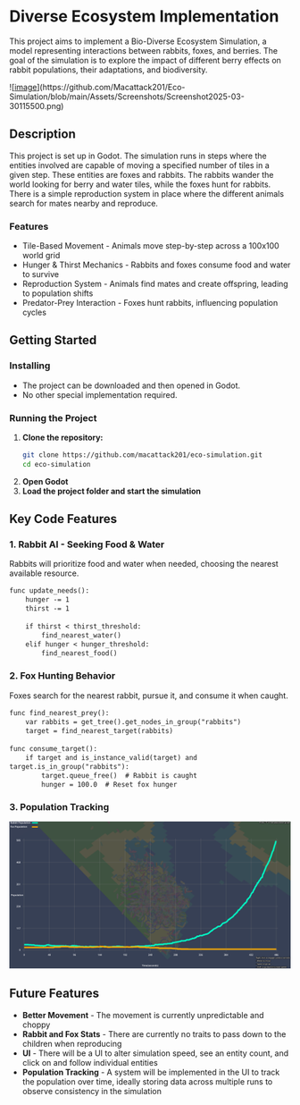 # Diverse Ecosystem Implementation
 This project aims to implement a Bio-Diverse Ecosystem Simulation, a model representing interactions between rabbits, foxes, and berries. The goal of the simulation is to explore the impact of different berry effects on rabbit populations, their adaptations, and biodiversity.
 
 ![[image]("https://github.com/Macattack201/Eco-Simulation/Assets/Screenshots/Screenshot2025-03-30115500.png")](https://github.com/Macattack201/Eco-Simulation/blob/main/Assets/Screenshots/Screenshot2025-03-30115500.png)
 
 ## Description
 
 This project is set up in Godot. The simulation runs in steps where the entities involved are capable of moving a specified number of tiles in a given step. These entities are foxes and rabbits. The rabbits wander the world looking for berry and water tiles, while the foxes hunt for rabbits. There is a simple reproduction system in place where the different animals search for mates nearby and reproduce.
 
 ### Features
 
 * Tile-Based Movement - Animals move step-by-step across a 100x100 world grid
 * Hunger & Thirst Mechanics - Rabbits and foxes consume food and water to survive
 * Reproduction System - Animals find mates and create offspring, leading to population shifts
 * Predator-Prey Interaction - Foxes hunt rabbits, influencing population cycles
 
 ## Getting Started
 
 ### Installing
 
 * The project can be downloaded and then opened in Godot.
 * No other special implementation required.
 
 ### Running the Project
 
 1. **Clone the repository:**
    ```sh
    git clone https://github.com/macattack201/eco-simulation.git
    cd eco-simulation
    ```
 2. **Open Godot**
 3. **Load the project folder and start the simulation**
 
 ## Key Code Features
 
 ### 1. Rabbit AI - Seeking Food & Water
 Rabbits will prioritize food and water when needed, choosing the nearest available resource.
 
 ```gdscript
 func update_needs():
     hunger -= 1
     thirst -= 1
     
     if thirst < thirst_threshold:
         find_nearest_water()
     elif hunger < hunger_threshold:
         find_nearest_food()
 ```
 
 ### 2. Fox Hunting Behavior
 Foxes search for the nearest rabbit, pursue it, and consume it when caught.
 
 ```gdscript
 func find_nearest_prey():
     var rabbits = get_tree().get_nodes_in_group("rabbits")
     target = find_nearest_target(rabbits)
 
 func consume_target():
     if target and is_instance_valid(target) and target.is_in_group("rabbits"):
         target.queue_free()  # Rabbit is caught
         hunger = 100.0  # Reset fox hunger
 ```
 ### 3. Population Tracking
 ![[image](https://github.com/Macattack201/Eco-Simulation/blob/main/Assets/Screenshots/Screenshot2025-03-30174034.png)](https://github.com/Macattack201/Eco-Simulation/blob/main/Assets/Screenshots/Screenshot2025-03-30174034.png)
 ## Future Features
 
 * **Better Movement** - The movement is currently unpredictable and choppy
 * **Rabbit and Fox Stats** - There are currently no traits to pass down to the children when reproducing
 * **UI** - There will be a UI to alter simulation speed, see an entity count, and click on and follow individual entities
 * **Population Tracking** - A system will be implemented in the UI to track the population over time, ideally storing data across multiple runs to observe consistency in the simulation
